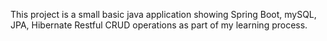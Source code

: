 This project is a small basic java application showing Spring Boot, mySQL, JPA, Hibernate Restful CRUD operations as part of my learning process.
